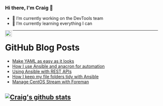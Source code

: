 ### Hi there, I'm Craig 👋

<!--
**CraigTeelFugro/CraigTeelFugro** is a ✨ _special_ ✨ repository because its `README.md` (this file) appears on your GitHub profile.

Here are some ideas to get you started:
-->

- 🔭 I’m currently working on the DevTools team
- 🌱 I’m currently learning everything I can

[<img align="left" alt="Craig Teel | LinkedIn" width="22px" src="https://cdn.jsdelivr.net/npm/simple-icons@v3/icons/linkedin.svg" />][linkedin]

---

# GitHub Blog Posts

<!-- BLOG-POST-LIST:START -->
- [Make YAML as easy as it looks](https://opensource.com/article/21/9/yaml-cheat-sheet)
- [How I use Ansible and anacron for automation](https://opensource.com/article/21/9/ansible-anacron-automation)
- [Using Ansible with REST APIs](https://opensource.com/article/21/9/ansible-rest-apis)
- [How I keep my file folders tidy with Ansible](https://opensource.com/article/21/9/keep-folders-tidy-ansible)
- [Manage CentOS Stream with Foreman](https://opensource.com/article/21/9/centos-stream-foreman)
<!-- BLOG-POST-LIST:END -->

## [![Craig's github stats](https://github-readme-stats.vercel.app/api?username=craigteelfugro)](https://github.com/anuraghazra/github-readme-stats)


[linkedin]: https://linkedin.com/in/craig-teel-b8786771
